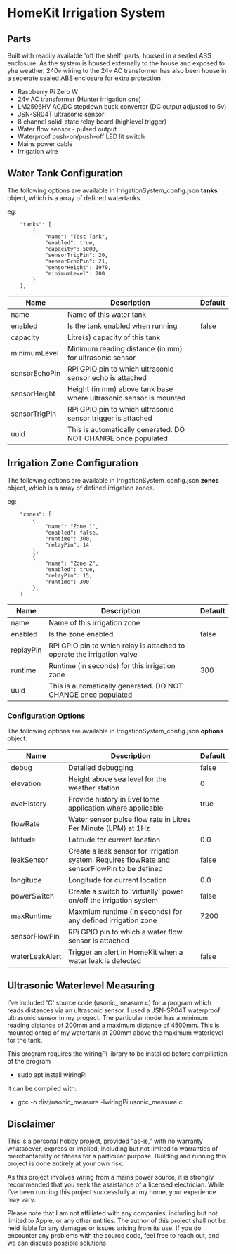# HomeKit Irrigation System

## Parts

Built with readily available 'off the shelf' parts, housed in a sealed ABS enclosure. As the system is housed externally to the house and exposed to yhe weather, 240v wiring to the 24v AC transformer has also been house in a seperate sealed ABS enclosure for extra protection

- Raspberry Pi Zero W
- 24v AC transformer (Hunter irrigation one)
- LM2596HV AC/DC stepdown buck converter (DC output adjusted to 5v)
- JSN-SR04T ultrasonic sensor
- 8 channel solid-state relay board (highlevel trigger)
- Water flow sensor - pulsed output
- Waterproof push-on/push-off LED lit switch
- Mains power cable
- Irrigation wire

## Water Tank Configuration

The following options are available in IrrigationSystem_config.json **tanks** object, which is a array of defined watertanks.

eg:
```
    "tanks": [
        {
            "name": "Test Tank",
            "enabled": true,
            "capacity": 5000,
            "sensorTrigPin": 20,
            "sensorEchoPin": 21,
            "sensorHeight": 1970,
            "minimumLevel": 200
        }
    ],
```

| Name              | Description                                                                                   | Default    |
|-------------------|-----------------------------------------------------------------------------------------------|------------|
| name              | Name of this water tank                                                                       |            |
| enabled           | Is the tank enabled when running                                                              | false      |
| capacity          | Litre(s) capacity of this tank                                                                |            |
| minimumLevel      | Minimum reading distance (in mm) for ultrasonic sensor                                        |            |
| sensorEchoPin     | RPi GPIO pin to which ultrasonic sensor echo is attached                                      |            |
| sensorHeight      | Height (in mm) above tank base where ultrasonic sensor is mounted                             |            |
| sensorTrigPin     | RPi GPIO pin to which ultrasonic sensor trigger is attached                                   |            |
| uuid              | This is automatically generated. DO NOT CHANGE once populated                                 |            |

## Irrigation Zone Configuration

The following options are available in IrrigationSystem_config.json **zones** object, which is a array of defined irrigation zones.

eg:
```
    "zones": [
        {
            "name": "Zone 1",
            "enabled": false,
            "runtime": 300,
            "relayPin": 14
        },
        {
            "name": "Zone 2",
            "enabled": true,
            "relayPin": 15,
            "runtime": 300
        },
    ]
```

| Name              | Description                                                                                   | Default    |
|-------------------|-----------------------------------------------------------------------------------------------|------------|
| name              | Name of this irrigation zone                                                                  |            |
| enabled           | Is the zone enabled                                                                           | false      |
| replayPin         | RPi GPIO pin to which relay is attached to operate the irrigation valve                       |            |
| runtime           | Runtime (in seconds) for this irrigation zone                                                 | 300        |
| uuid              | This is automatically generated. DO NOT CHANGE once populated                                 |            |

### Configuration Options

The following options are available in IrrigationSystem_config.json **options** object.

| Name              | Description                                                                                   | Default    |
|-------------------|-----------------------------------------------------------------------------------------------|------------|
| debug             | Detailed debugging                                                                            | false      |
| elevation         | Height above sea level for the weather station                                                | 0          |
| eveHistory        | Provide history in EveHome application where applicable                                       | true       |
| flowRate          | Water sensor pulse flow rate in Litres Per Minute (LPM) at 1Hz                                |            |
| latitude          | Latitude for current location                                                                 | 0.0        |
| leakSensor        | Create a leak sensor for irrigation system. Requires flowRate and sensorFlowPin to be defined | false      |
| longitude         | Longitude for current location                                                                | 0.0        |
| powerSwitch       | Create a switch to 'virtually' power on/off the irrigation system                             | false      |
| maxRuntime        | Maxmium runtime (in seconds) for any defined irrigation zone                                  | 7200       |
| sensorFlowPin     | RPi GPIO pin to which a water flow sensor is attached                                         |            |
| waterLeakAlert    | Trigger an alert in HomeKit when a water leak is detected                                     | false      |

## Ultrasonic Waterlevel Measuring

I've included 'C' source code (usonic_measure.c) for a program which reads distances via an ultrasonic sensor. I used a JSN-SR04T waterproof ultrasonic sensor in my progect. The particular model has a minimum reading distance of 200mm and a maximum distance of 4500mm. This is mounted ontop of my watertank at 200mm above the maximum waterlevel for the tank.

This program requires the wiringPI library to be installed before compiliation of the program
- sudo apt install wiringPI

It can be compiled with:
- gcc -o dist/usonic_measure -lwiringPi usonic_measure.c

## Disclaimer

This is a personal hobby project, provided "as-is," with no warranty whatsoever, express or implied, including but not limited to warranties of merchantability or fitness for a particular purpose. Building and running this project is done entirely at your own risk.

As this project involves wiring from a mains power source, it is strongly recommended that you seek the assistance of a licensed electrician. While I’ve been running this project successfully at my home, your experience may vary.

Please note that I am not affiliated with any companies, including but not limited to Apple, or any other entities. The author of this project shall not be held liable for any damages or issues arising from its use. If you do encounter any problems with the source code, feel free to reach out, and we can discuss possible solutions